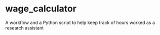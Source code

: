 # wage_calculator
A workflow and a Python script to help keep track of hours worked as a research assistant

